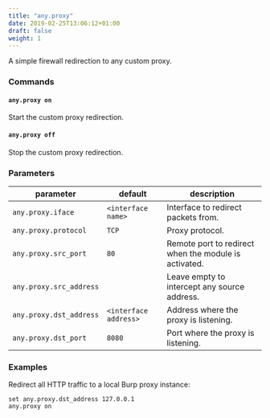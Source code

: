 ```yaml
---
title: "any.proxy"
date: 2019-02-25T13:06:12+01:00
draft: false
weight: 1
---
```


A simple firewall redirection to any custom proxy.

### Commands

#### `any.proxy on`

Start the custom proxy redirection.

#### `any.proxy off`

Stop the custom proxy redirection.

### Parameters

| parameter | default | description |
|-----------|---------|-------------|
| `any.proxy.iface` | `<interface name>` | Interface to redirect packets from. |
| `any.proxy.protocol` | `TCP` | Proxy protocol. |
| `any.proxy.src_port` | `80` | Remote port to redirect when the module is activated. |
| `any.proxy.src_address` | | Leave empty to intercept any source address. |
| `any.proxy.dst_address` | `<interface address>` | Address where the proxy is listening. |
| `any.proxy.dst_port` | `8080` | Port where the proxy is listening. |

### Examples

Redirect all HTTP traffic to a local Burp proxy instance:

```
set any.proxy.dst_address 127.0.0.1
any.proxy on
```
